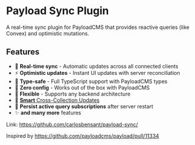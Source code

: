 # Payload Sync Plugin

A real-time sync plugin for PayloadCMS that provides reactive queries (like Convex) and optimistic mutations. 

## Features

- :arrows_counterclockwise: **Real-time sync** - Automatic updates across all connected clients
- :zap: **Optimistic updates** - Instant UI updates with server reconciliation
- :dart: **Type-safe** - Full TypeScript support with PayloadCMS types
- :rocket: **Zero config** - Works out of the box with PayloadCMS
- :wrench: **Flexible** - Supports any backend architecture
- :brain: [**Smart** Cross-Collection Updates](https://github.com/carlosbensant/payload-sync/blob/main/src/plugins/payload-sync/SMART_CROSS_COLLECTION_IMPLEMENTATION.md)
- :pushpin: **Persist active query subscriptions** after server restart
- :sparkles: **and many more** features

Link: https://github.com/carlosbensant/payload-sync/

Inspired by https://github.com/payloadcms/payload/pull/11334
